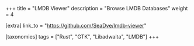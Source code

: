 +++
title = "LMDB Viewer"
description = "Browse LMDB Databases"
weight = 4

[extra]
link_to = "https://github.com/SeaDve/lmdb-viewer"

[taxonomies]
tags = ["Rust", "GTK", "Libadwaita", "LMDB"]
+++
